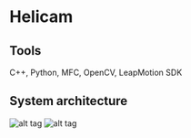 # Helicam

## Tools
C++, Python, MFC, OpenCV, LeapMotion SDK

## System architecture 
![alt tag](https://raw.github.com/gowhd20/Helicam/master/images/img1.png)
![alt tag](https://raw.github.com/gowhd20/Helicam/master/images/img2.png)
